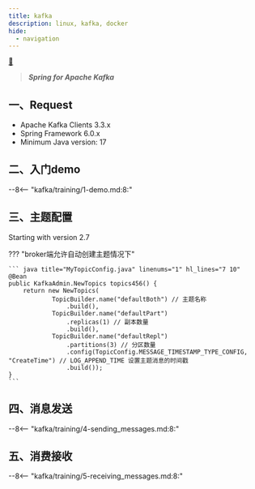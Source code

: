 ```yaml
---
title: kafka
description: linux, kafka, docker
hide:
  - navigation
---
```


[ :fishing_pole_and_fish: ](../index.md)

> ***Spring for Apache Kafka***

## 一、Request
- Apache Kafka Clients 3.3.x
- Spring Framework 6.0.x
- Minimum Java version: 17

## 二、入门demo

--8<-- "kafka/training/1-demo.md:8:"

## 三、主题配置
Starting with version 2.7

??? "broker端允许自动创建主题情况下"

    ``` java title="MyTopicConfig.java" linenums="1" hl_lines="7 10"
    @Bean
    public KafkaAdmin.NewTopics topics456() {
        return new NewTopics(
                TopicBuilder.name("defaultBoth") // 主题名称
                    .build(),
                TopicBuilder.name("defaultPart")
                    .replicas(1) // 副本数量
                    .build(),
                TopicBuilder.name("defaultRepl")
                    .partitions(3) // 分区数量
                    .config(TopicConfig.MESSAGE_TIMESTAMP_TYPE_CONFIG, "CreateTime") // LOG_APPEND_TIME 设置主题消息的时间戳
                    .build());
    }
    ```

## 四、消息发送

--8<-- "kafka/training/4-sending_messages.md:8:"

## 五、消费接收

--8<-- "kafka/training/5-receiving_messages.md:8:"
